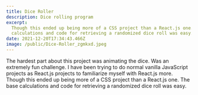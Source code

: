 ```yaml
---
title: Dice Roller
description: Dice rolling program
excerpt:
  Though this ended up being more of a CSS project than a React.js one. The base
  calculations and code for retrieving a randomized dice roll was easy.
date: 2021-12-20T17:34:43.466Z
image: /public/Dice-Roller_zgmkxd.jpeg
---
```


The hardest part about this project was animating the dice. Was an extremely fun
challenge. I have been trying to do normal vanilla JavaScript projects as
React.js projects to familiarize myself with React.js more. Though this ended up
being more of a CSS project than a React.js one. The base calculations and code
for retrieving a randomized dice roll was easy.
